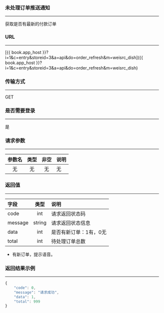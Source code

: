 ### 未处理订单推送通知

---

获取是否有最新的付款订单

### URL

---

[{{ book.app_host }}?i=1&c=entry&storeid=3&a=api&do=order_refresh&m=weisrc_dish]({{ book.app_host }}?i=1&c=entry&storeid=3&a=api&do=order_refresh&m=weisrc_dish)


### 传输方式

---

GET

### 是否需要登录

---

是


### 请求参数

---

| 参数名 | 类型 | 非空 | 说明 |
| :---: | :---: | :---: | :--- |
| 无 | 无 | 无 | 无 |


### 返回值

---

| 字段 | 类型 | 说明 |
| :--- | :---: | :--- |
| code | int | 请求返回状态码 |
| message | string | 请求返回状态信息 |
| data | int | 是否有新订单：1有，0无 |
| total | int | 待处理订单总数 |

- 有新订单，提示语音。

### 返回结果示例

---

``` js
{
    "code": 0,
    "message": "请求成功",
    "data": 1,
    "total": 999
}
```